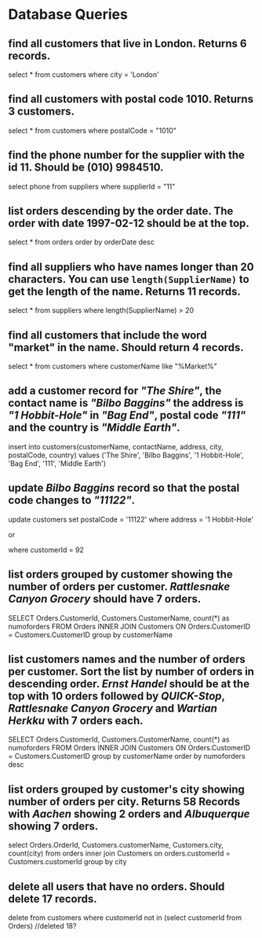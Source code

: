 # Database Queries

## find all customers that live in London. Returns 6 records.
select *
from customers
where city = 'London'

## find all customers with postal code 1010. Returns 3 customers.
select *
from customers
where postalCode = "1010"

## find the phone number for the supplier with the id 11. Should be (010) 9984510.
select phone
from suppliers
where supplierId = "11"

## list orders descending by the order date. The order with date 1997-02-12 should be at the top.
select *
from orders
order by orderDate desc

## find all suppliers who have names longer than 20 characters. You can use `length(SupplierName)` to get the length of the name. Returns 11 records.
select *
from suppliers
where length(SupplierName) > 20

## find all customers that include the word "market" in the name. Should return 4 records.
select *
from customers
where customerName like "%Market%" 

## add a customer record for _"The Shire"_, the contact name is _"Bilbo Baggins"_ the address is _"1 Hobbit-Hole"_ in _"Bag End"_, postal code _"111"_ and the country is _"Middle Earth"_.
insert into customers(customerName, contactName, address, city, postalCode, country)
values ('The Shire', 'Bilbo Baggins', '1 Hobbit-Hole', 'Bag End', '111', 'Middle Earth')

## update _Bilbo Baggins_ record so that the postal code changes to _"11122"_.
update customers
set postalCode = '11122'
where address = '1 Hobbit-Hole'

or 

where customerId = 92

## list orders grouped by customer showing the number of orders per customer. _Rattlesnake Canyon Grocery_ should have 7 orders.
SELECT Orders.CustomerId, Customers.CustomerName, count(*) as numoforders
FROM Orders
INNER JOIN Customers ON Orders.CustomerID = Customers.CustomerID
group by customerName


## list customers names and the number of orders per customer. Sort the list by number of orders in descending order. _Ernst Handel_ should be at the top with 10 orders followed by _QUICK-Stop_, _Rattlesnake Canyon Grocery_ and _Wartian Herkku_ with 7 orders each.
SELECT Orders.CustomerId, Customers.CustomerName, count(*) as numoforders
FROM Orders
INNER JOIN Customers ON Orders.CustomerID = Customers.CustomerID
group by customerName
order by numoforders desc

## list orders grouped by customer's city showing number of orders per city. Returns 58 Records with _Aachen_ showing 2 orders and _Albuquerque_ showing 7 orders.
select Orders.OrderId, Customers.customerName, Customers.city, count(city)
from orders
inner join Customers on orders.customerId = Customers.customerId
group by city


## delete all users that have no orders. Should delete 17 records.
delete from customers
where customerId not in (select customerId from Orders)
//deleted 18?
